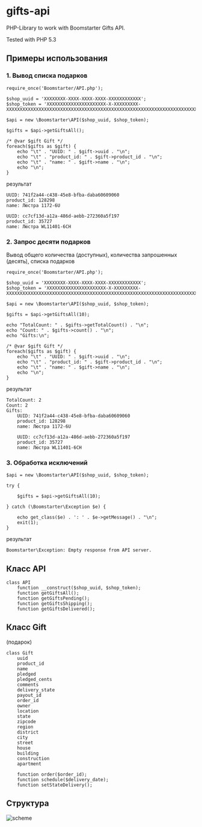 gifts-api
=========

PHP-Library to work with Boomstarter Gifts API.

Tested with PHP 5.3


## Примеры использования

### 1. Вывод списка подарков


    require_once('Boomstarter/API.php');

    $shop_uuid = 'XXXXXXXX-XXXX-XXXX-XXXX-XXXXXXXXXXXX';
    $shop_token = 'XXXXXXXXXXXXXXXXXXXXXX-X-XXXXXXXXX-XXXXXXXXXXXXXXXXXXXXXXXXXXXXXXXXXXXXXXXXXXXXXXXXXXXXXXXXXXXXXXXXXXXXXXXXXXXXX';
    
    $api = new \Boomstarter\API($shop_uuid, $shop_token);
    
    $gifts = $api->getGiftsAll();
    
    /* @var $gift Gift */
    foreach($gifts as $gift) {
        echo "\t" . "UUID: " . $gift->uuid . "\n";
        echo "\t" . "product_id: " . $gift->product_id . "\n";
        echo "\t" . "name: " . $gift->name . "\n";
        echo "\n";
    }
    
результат

	UUID: 741f2a44-c438-45e8-bfba-daba60609060
	product_id: 128298
	name: Люстра 1172-6U

	UUID: cc7cf13d-a12a-486d-aebb-272360a5f197
	product_id: 35727
	name: Люстра WL11401-6CH
	

### 2. Запрос десяти подарков

Вывод общего количества (доступных), количества запрошенных (десять), списка подарков

    require_once('Boomstarter/API.php');

    $shop_uuid = 'XXXXXXXX-XXXX-XXXX-XXXX-XXXXXXXXXXXX';
    $shop_token = 'XXXXXXXXXXXXXXXXXXXXXX-X-XXXXXXXXX-XXXXXXXXXXXXXXXXXXXXXXXXXXXXXXXXXXXXXXXXXXXXXXXXXXXXXXXXXXXXXXXXXXXXXXXXXXXXX';
    
    $api = new \Boomstarter\API($shop_uuid, $shop_token);
    
    $gifts = $api->getGiftsAll(10);
    
    echo "TotalCount: " . $gifts->getTotalCount() . "\n";
    echo "Count: " . $gifts->count() . "\n";
    echo "Gifts:\n";
    
    /* @var $gift Gift */
    foreach($gifts as $gift) {
        echo "\t" . "UUID: " . $gift->uuid . "\n";
        echo "\t" . "product_id: " . $gift->product_id . "\n";
        echo "\t" . "name: " . $gift->name . "\n";
        echo "\n";
    }

результат

    TotalCount: 2
    Count: 2
    Gifts:
	    UUID: 741f2a44-c438-45e8-bfba-daba60609060
	    product_id: 128298
	    name: Люстра 1172-6U

	    UUID: cc7cf13d-a12a-486d-aebb-272360a5f197
	    product_id: 35727
	    name: Люстра WL11401-6CH

### 3. Обработка исключений

    $api = new \Boomstarter\API($shop_uuid, $shop_token);
    
    try {
    
        $gifts = $api->getGiftsAll(10);
    
    } catch (\Boomstarter\Exception $e) {
    
        echo get_class($e) . ': ' . $e->getMessage() . "\n";
        exit(1);
    }
    
результат

    Boomstarter\Exception: Empty response from API server.



## Класс API

    class API
        function __construct($shop_uuid, $shop_token);
        function getGiftsAll();
        function getGiftsPending();
        function getGiftsShipping();
        function getGiftsDelivered();

## Класс Gift

(подарок)

    class Gift
        uuid
        product_id
        name
        pledged
        pledged_cents
        comments
        delivery_state
        payout_id
        order_id
        owner
        location
        state
        zipcode
        region
        district
        city
        street
        house
        building
        construction
        apartment
        
        function order($order_id);
        function schedule($delivery_date);
        function setStateDelivery();
        
## Структура

![scheme](https://raw2.github.com/boomstarterru/gifts-api/master/doc/scheme.jpg)

